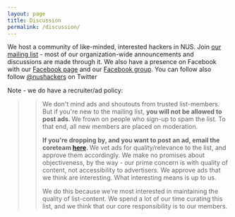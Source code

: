 ```yaml
---
layout: page
title: Discussion
permalink: /discussion/
---
```


We host a community of like-minded, interested hackers in NUS. Join <a href="https://groups.google.com/forum/?fromgroups#!forum/nushackers">our mailing list</a> - most of our organization-wide announcements and discussions are made through it. We also have a presence on Facebook with our <a href='https://www.facebook.com/NUSHackers'>Facebook page</a> and our <a href='https://www.facebook.com/groups/465345730232669/'>Facebook group</a>. You can follow also follow <a href="https://twitter.com/nushackers">@nushackers</a> on Twitter

Note - we do have a recruiter/ad policy:
<blockquote>
<blockquote>We don't mind ads and shoutouts from trusted list-members. But if you're new to the mailing list, <strong>you will not be allowed to post ads. </strong>We frown on people who sign-up to spam the list. To that end, all new members are placed on moderation.

<strong>If you're dropping by, and you want to post an ad, email the coreteam <a href="/contact/">here</a>. </strong>We vet ads for quality/relevance to the list, and approve them accordingly. We make no promises about objectiveness, by the way - our prime concern is with quality of content, not accessibility to advertisers. We approve ads that we think are interesting. What interesting means is up to us.

We do this because we're most interested in maintaining the quality of list-content. We spend a lot of our time curating this list, and we think that our core responsibility is to our members.</blockquote>
</blockquote>
